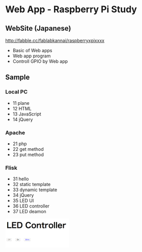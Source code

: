 # Web App - Raspberry Pi Study

## WebSite (Japanese)
http://fabble.cc/fablabkannai/raspberryxpixxxx <br/>

- Basic of Web apps
- Web app program
- Controll GPIO by Web app

## Sample
### Local PC
- 11 plane
- 12 HTML
- 13 JavaScript
- 14 jQuery

### Apache
- 21 php
- 22 get method
- 23 put method

### Flisk
- 31 hello
- 32 static template
- 33 dynamic template
- 34 jQuery
- 35 LED UI
- 36 LED controller
- 37 LED deamon

<img src="https://github.com/FabLabKannai/RaspiStudy/blob/master/5_web/sample/37_led_deamon/LedSample/docs/37_led_deamon.png" width="200" /> <br/>

